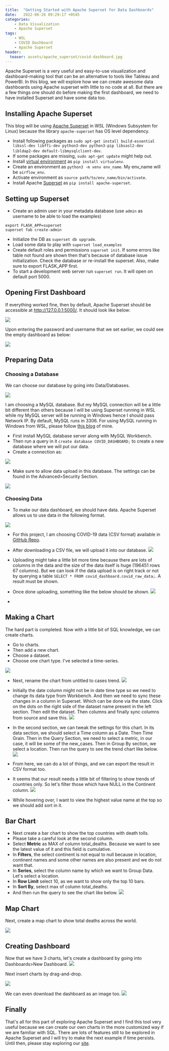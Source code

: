 ```yaml
---
title:  "Getting Started with Apache Superset for Data Dashboards"
date:   2022-06-26 09:29:17 +0545
categories:
    - Data Visualization
    - Apache Superset
tags:
    - WSL
    - COVID Dashboard
    - Apache Superset
header:
  teaser: assets/apache_superset/covid-dashboard.jpg
---
```

Apache Superset is a very useful and easy-to-use visualization and dashboard-making tool that can be an alternative to tools like Tableau and PowerBI.
In this blog, we will explore how we can create awesome data dashboards using Apache superset with little to no code at all. But there are a few things one should do before making the first dashboard, we need to have installed Superset and have some data too.

## Installing Apache Superset
This blog will be using [Apache Superset](https://superset.apache.org/docs/installation/installing-superset-from-scratch) in WSL (Windows Subsystem for Linux) because the library `apache-superset` has OS level dependency. 

* Install following packages as `sudo apt-get install build-essential libssl-dev libffi-dev python3-dev python3-pip libsasl2-dev libldap2-dev default-libmysqlclient-dev`.
* If some packages are missing, `sudo apt-get update` might help out.
* Install [virtual environment](https://packaging.python.org/en/latest/guides/installing-using-pip-and-virtual-environments/) as `pip install virtualenv`.
* Create an environment as `python3 -m venv env_name`. My env_name will be `airflow_env`.
* Activate environment as `source path/to/env_name/bin/activate`.
* Install Apache [Superset](https://superset.apache.org/docs/installation/installing-superset-from-scratch) as `pip install apache-superset`.

## Setting up Superset
* Create an admin user in your metadata database (use `admin` as username to be able to load the examples)

```
export FLASK_APP=superset
superset fab create-admin
```

* Initialize the DB as `superset db upgrade`.
* Load some data to play with `superset load_examples`
* Create default roles and permissions `superset init`. If some errors like table not found are shown then that's because of database issue initialization. Check the database or re-install the superset. Also, make sure to export FLASK_APP first.
* To start a development web server run `superset run`. It will open on default port 5000.

## Opening First Dashboard
If everything worked fine, then by default, Apache Superset should be accessible at http://127.0.0.1:5000/. It should look like below:

![]({{site.url}}/assets/apache_superset/as_login.png)

Upon entering the password and username that we set earlier, we could see the empty dashboard as below:

![]({{site.url}}/assets/apache_superset/as_init.png)

## Preparing Data

### Choosing a Database
We can choose our database by going into Data/Databases.

![]({{site.url}}/assets/apache_superset/add_db.png)

I am choosing a MySQL database. But my MySQL connection will be a little bit different than others because I will be using Superset running in WSL while my MySQL server will be running in Windows hence I should pass Network IP. By default, MySQL runs in 3306. For using MySQL running in Windows from WSL, please follow [this blog]({{site.url}}/2022/01/13/connecting-windows-mysql-from-wsl/) of mine.
* First install MySQL database server along with MySQL Workbench.
* Then run a query in it `create database COVID_DASHBOARD;` to create a new database where we will put our data.
* Create a connection as:

![]({{site.url}}/assets/apache_superset/mysql_con.png)

* Make sure to allow data upload in this database. The settings can be found in the Advanced>Security Section.

![]({{site.url}}/assets/apache_superset/allow_upload.png)

### Choosing Data
* To make our data dashboard, we should have data. Apache Superset allows us to use data in the following format.

![]({{site.url}}/assets/apache_superset/as_data.png)

* For this project, I am choosing COVID-19 data (CSV format) available in [GitHub Repo](https://github.com/owid/covid-19-data/tree/master/public/data). 

* After downloading a CSV file, we will upload it into our database.
![]({{site.url}}/assets/apache_superset/upload.png)

* Uploading might take a little bit more time because there are lots of columns in the data and the size of the data itself is huge (196451 rows 67 columns). But we can look if the data upload is on right track or not by querying a table `SELECT * FROM covid_dashboard.covid_raw_data;`. A result must be shown. 
* Once done uploading, something like the below should be shown.
![]({{site.url}}/assets/apache_superset/data.png)
* 


## Making a Chart
The hard part is completed. Now with a little bit of SQL knowledge, we can create charts.
* Go to charts.
* Then add a new chart.
* Choose a dataset.
* Choose one chart type. I've selected a time-series.

![]({{site.url}}/assets/apache_superset/chart.png)

* Next, rename the chart from untitled to cases trend.
![]({{site.url}}/assets/apache_superset/init_chart.png)

* Initially the date column might not be in date time type so we need to change its data type from Workbench. And then we need to sync these changes in a column in Superset. Which can be done via the state. Click on the dots on the right side of the dataset name present in the left section. Then edit the dataset. Then columns and finally sync columns from source and save this.
![]({{site.url}}/assets/apache_superset/sync.png)

* In the second section, we can tweak the settings for this chart. In its data section, we should select a Time column as a Date. Then Time Grain. Then in the Query Section, we need to select a metric, in our case, it will be some of the new_cases. Then in Group By section, we select a location. Then run the query to see the trend chart like below.
![]({{site.url}}/assets/apache_superset/trend_1.png)

* From here, we can do a lot of things, and we can export the result in CSV format too.
* It seems that our result needs a little bit of filtering to show trends of countries only. So let's filter those which have NULL in the Continent column.
![]({{site.url}}/assets/apache_superset/filtered.png)

* While hovering over, I want to view the highest value name at the top so we should add sort in it.

## Bar Chart
* Next create a bar chart to show the top countries with death tolls.
* Please take a careful look at the second column.
* Select **Metric** as MAX of column total_deaths. Because we want to see the latest value of it and this field is cumulative.
* In **Filters**, the select continent is not equal to null because in location, continent names and some other names are also present and we do not want that.
* In **Series**, select the column name by which we want to Group Data. Let's select a location.
* In **Row Limit** select 10, as we want to show only the top 10 bars.
* In **Sort By**, select max of column total_deaths.
* And then run the query to see the chart like below.
![]({{site.url}}/assets/apache_superset/death_bar.png)

    

## Map Chart
Next, create a map chart to show total deaths across the world.

![]({{site.url}}/assets/apache_superset/death_map.png)

## Creating Dashboard

Now that we have 3 charts, let's create a dashboard by going into Dashboards>New Dashboard.
![]({{site.url}}/assets/apache_superset/dashboard.png)

Next insert charts by drag-and-drop.

![]({{site.url}}/assets/apache_superset/dashboard_added.png)



We can even download the dashboard as an image too.
![]({{site.url}}/assets/apache_superset/covid-dashboard.jpg)

## Finally
That's all for this part of exploring Apache Superset and I find this tool very useful because we can create our own charts in the more customized way if we are familiar with SQL. There are lots of features still to be explored in Apache Superset and I will try to make the next example if time persists. Until then, please stay exploring our [site](https://dataqoil.com).